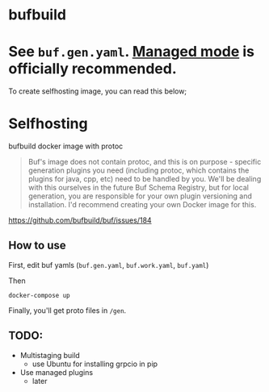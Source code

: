 # bufbuild
# See `buf.gen.yaml`. [**Managed mode**](https://docs.buf.build/generate/managed-mode) is officially recommended.

To create selfhosting image, you can read this below;

# Selfhosting
bufbuild docker image with protoc

> Buf's image does not contain protoc, and this is on purpose - specific generation plugins you need (including protoc, which contains the plugins for java, cpp, etc) need to be handled by you. We'll be dealing with this ourselves in the future Buf Schema Registry, but for local generation, you are responsible for your own plugin versioning and installation. I'd recommend creating your own Docker image for this.

https://github.com/bufbuild/buf/issues/184

## How to use
First, edit buf yamls (`buf.gen.yaml`, `buf.work.yaml`, `buf.yaml`)

Then
```
docker-compose up
```

Finally, you'll get proto files in `/gen`.

## TODO:
 - Multistaging build
   - use Ubuntu for installing grpcio in pip
 - Use managed plugins
   - later